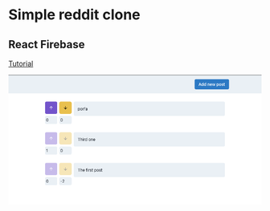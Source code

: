 # Simple reddit clone

## React Firebase 

[Tutorial](https://www.sitepoint.com/reddit-clone-react-firebase/)

![Screenshot](./assets/redit-clone-screenshot.png)

